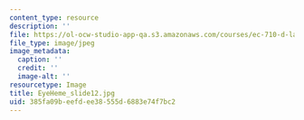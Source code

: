 ```yaml
---
content_type: resource
description: ''
file: https://ol-ocw-studio-app-qa.s3.amazonaws.com/courses/ec-710-d-lab-medical-technologies-for-the-developing-world-spring-2010/385fa09beefdee38555d6883e74f7bc2_EyeHeme_slide12.jpg
file_type: image/jpeg
image_metadata:
  caption: ''
  credit: ''
  image-alt: ''
resourcetype: Image
title: EyeHeme_slide12.jpg
uid: 385fa09b-eefd-ee38-555d-6883e74f7bc2
---
```

